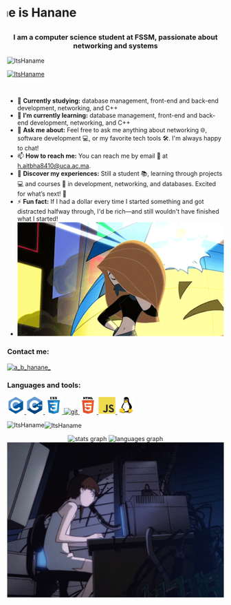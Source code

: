 <h1 align="center">
  <marquee behavior="scroll" direction="right">Hello 👋, my name is Hanane</marquee>
</h1>
<h3 align="center">I am a computer science student at FSSM, passionate about networking and systems</h3>

<p align="left"> 
  <img src="https://komarev.com/ghpvc/?username=ItsHaname&label=Profile%20views&color=0e75b6&style=flat" alt="ItsHaname" />
</p>

<p align="left"> 
  <a href="https://github.com/ryo-ma/github-profile-trophy">
    <img src="https://github-profile-trophy.vercel.app/?username=ItsHaname" alt="ItsHaname" />
  </a> 
</p>

<p align="left"> 
  <a href="https://twitter.com/" target="blank">
    <img src="https://img.shields.io/twitter/follow/?logo=twitter&style=for-the-badge" alt="" />
  </a> 
</p>

- 🔭 **Currently studying:** database management, front-end and back-end development, networking, and C++  
- 🌱 **I’m currently learning:** database management, front-end and back-end development, networking, and C++  
- 💬 **Ask me about:** Feel free to ask me anything about networking 🌐, software development 💻, or my favorite tech tools 🛠️. I'm always happy to chat!  
- 📫 **How to reach me:** You can reach me by email 📧 at h.aitbha8410@uca.ac.ma.  
- 📄 **Discover my experiences:** Still a student 📚, learning through projects 💻 and courses 📝 in development, networking, and databases. Excited for what’s next! 🚀  
- ⚡ **Fun fact:** If I had a dollar every time I started something and got distracted halfway through, I'd be rich—and still wouldn't have finished what I started!
- <img src="kim possible hair flip GIF.gif">

<h3 align="left">Contact me:</h3>
<p align="left"> 
  <a href="https://instagram.com/a_b_hanane_" target="blank">
    <img align="center" src="https://raw.githubusercontent.com/rahuldkjain/github-profile-readme-generator/master/src/images/icons/Social/instagram.svg" alt="a_b_hanane_" height="30" width="40" />
  </a>
</p>

<h3 align="left">Languages and tools:</h3>
<p align="left">
  <a href="https://www.cprogramming.com/" target="_blank" rel="noreferrer">
    <img src="https://raw.githubusercontent.com/devicons/devicon/master/icons/c/c-original.svg" alt="c" width="40" height="40"/> 
  </a>
  <a href="https://www.w3schools.com/cpp/" target="_blank" rel="noreferrer">
    <img src="https://raw.githubusercontent.com/devicons/devicon/master/icons/cplusplus/cplusplus-original.svg" alt="cpp" width="40" height="40"/> 
  </a>
  <a href="https://www.w3schools.com/css/" target="_blank" rel="noreferrer">
    <img src="https://raw.githubusercontent.com/devicons/devicon/master/icons/css3/css3-original-wordmark.svg" alt="css3" width="40" height="40"/> 
  </a>
  <a href="https://git-scm.com/" target="_blank" rel="noreferrer">
    <img src="https://www.vectorlogo.zone/logos/git-scm/git-scm-icon.svg" alt="git" width="40" height="40"/> 
  </a>
  <a href="https://www.w3.org/html/" target="_blank" rel="noreferrer">
    <img src="https://raw.githubusercontent.com/devicons/devicon/master/icons/html5/html5-original-wordmark.svg" alt="html5" width="40" height="40"/> 
  </a>
  <a href="https://developer.mozilla.org/en-US/docs/Web/JavaScript" target="_blank" rel="noreferrer">
    <img src="https://raw.githubusercontent.com/devicons/devicon/master/icons/javascript/javascript-original.svg" alt="javascript" width="40" height="40"/> 
  </a>
  <a href="https://www.linux.org/" target="_blank" rel="noreferrer">
    <img src="https://raw.githubusercontent.com/devicons/devicon/master/icons/linux/linux-original.svg" alt="linux" width="40" height="40"/> 
  </a>
</p>

<p>
  <img align="left" src="https://github-readme-stats.vercel.app/api/top-langs?username=ItsHaname&show_icons=true&locale=en&layout=compact" alt="ItsHaname" />
</p>
<p>
  <img align="center" src="https://github-readme-streak-stats.herokuapp.com/?user=ItsHaname&" alt="ItsHaname" />
</p>

<div align="center"> 
  <img src="https://github-readme-stats.vercel.app/api?username=ItsHaname&hide_title=false&hide_rank=false&show_icons=true&include_all_commits=true&count_private=true&disable_animations=false&theme=dracula&locale=en&hide_border=false" height="150" alt="stats graph" /> 
  <img src="https://github-readme-stats.vercel.app/api/top-langs?username=ItsHaname&locale=en&hide_title=false&layout=compact&card_width=320&langs_count=5&theme=dracula&hide_border=false" height="150" alt="languages graph" /> 
</div>

<img src="serial experiments lain GIF.gif" alt="Serial Experiments Lain GIF" width="100%" height="50%">

